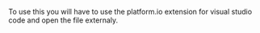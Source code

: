 To use this you will have to use the platform.io extension for visual studio code and open the file externaly. 

